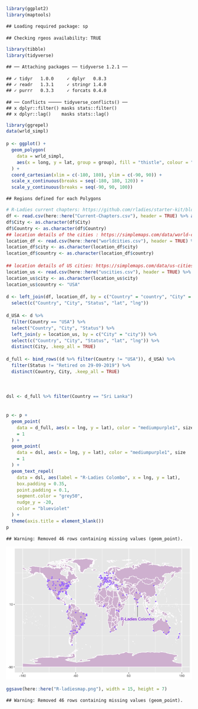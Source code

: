 ``` r
library(ggplot2)
library(maptools)
```

    ## Loading required package: sp

    ## Checking rgeos availability: TRUE

``` r
library(tibble)
library(tidyverse)
```

    ## ── Attaching packages ── tidyverse 1.2.1 ──

    ## ✓ tidyr   1.0.0     ✓ dplyr   0.8.3
    ## ✓ readr   1.3.1     ✓ stringr 1.4.0
    ## ✓ purrr   0.3.3     ✓ forcats 0.4.0

    ## ── Conflicts ───── tidyverse_conflicts() ──
    ## x dplyr::filter() masks stats::filter()
    ## x dplyr::lag()    masks stats::lag()

``` r
library(ggrepel)
data(wrld_simpl)

p <- ggplot() +
  geom_polygon(
    data = wrld_simpl,
    aes(x = long, y = lat, group = group), fill = "thistle", colour = "white"
  ) +
  coord_cartesian(xlim = c(-180, 180), ylim = c(-90, 90)) +
  scale_x_continuous(breaks = seq(-180, 180, 120)) +
  scale_y_continuous(breaks = seq(-90, 90, 100))
```

    ## Regions defined for each Polygons

``` r
# R-Ladies current chapters: https://github.com/rladies/starter-kit/blob/master/Current-Chapters.csv
df <- read.csv(here::here("Current-Chapters.csv"), header = TRUE) %>% as_tibble()
df$City <- as.character(df$City)
df$Country <- as.character(df$Country)
## location details of the cities : https://simplemaps.com/data/world-cities
location_df <- read.csv(here::here("worldcities.csv"), header = TRUE) %>% as_tibble()
location_df$city <- as.character(location_df$city)
location_df$country <- as.character(location_df$country)

## location details of US cities: https://simplemaps.com/data/us-cities
location_us <- read.csv(here::here("uscities.csv"), header = TRUE) %>% as_tibble()
location_us$city <- as.character(location_us$city)
location_us$country <- "USA"

d <- left_join(df, location_df, by = c("Country" = "country", "City" = "city")) %>%
  select(c("Country", "City", "Status", "lat", "lng"))

d_USA <- d %>%
  filter(Country == "USA") %>%
  select("Country", "City", "Status") %>%
  left_join(y = location_us, by = c("City" = "city")) %>%
  select(c("Country", "City", "Status", "lat", "lng")) %>%
  distinct(City, .keep_all = TRUE)

d_full <- bind_rows((d %>% filter(Country != "USA")), d_USA) %>%
  filter(Status != "Retired on 29-09-2019") %>%
  distinct(Country, City, .keep_all = TRUE)



dsl <- d_full %>% filter(Country == "Sri Lanka")


p <- p +
  geom_point(
    data = d_full, aes(x = lng, y = lat), color = "mediumpurple1", size
    = 1
  ) +
  geom_point(
    data = dsl, aes(x = lng, y = lat), color = "mediumpurple1", size
    = 1
  ) +
  geom_text_repel(
    data = dsl, aes(label = "R-Ladies Colombo", x = lng, y = lat),
    box.padding = 0.35,
    point.padding = 0.1,
    segment.color = "grey50",
    nudge_y = -20,
    color = "blueviolet"
  ) +
  theme(axis.title = element_blank())
p
```

    ## Warning: Removed 46 rows containing missing values (geom_point).

![](README_files/figure-markdown_github/unnamed-chunk-1-1.png)

``` r
ggsave(here::here("R-ladiesmap.png"), width = 15, height = 7)
```

    ## Warning: Removed 46 rows containing missing values (geom_point).
